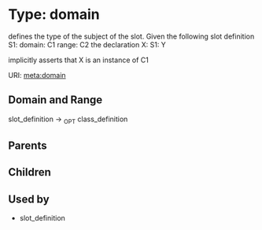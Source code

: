 
# Type: domain


defines the type of the subject of the slot.  Given the following slot definition
  S1:
    domain: C1
    range:  C2
the declaration
  X:
    S1: Y

implicitly asserts that X is an instance of C1

URI: [meta:domain](https://w3id.org/biolink/biolinkml/meta/domain)


## Domain and Range

slot_definition ->  <sub>OPT</sub> class_definition

## Parents


## Children


## Used by

 * slot_definition
